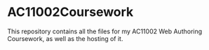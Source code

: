 # AC11002Coursework
This repository contains all the files for my AC11002 Web Authoring Coursework, as well as the hosting of it.
